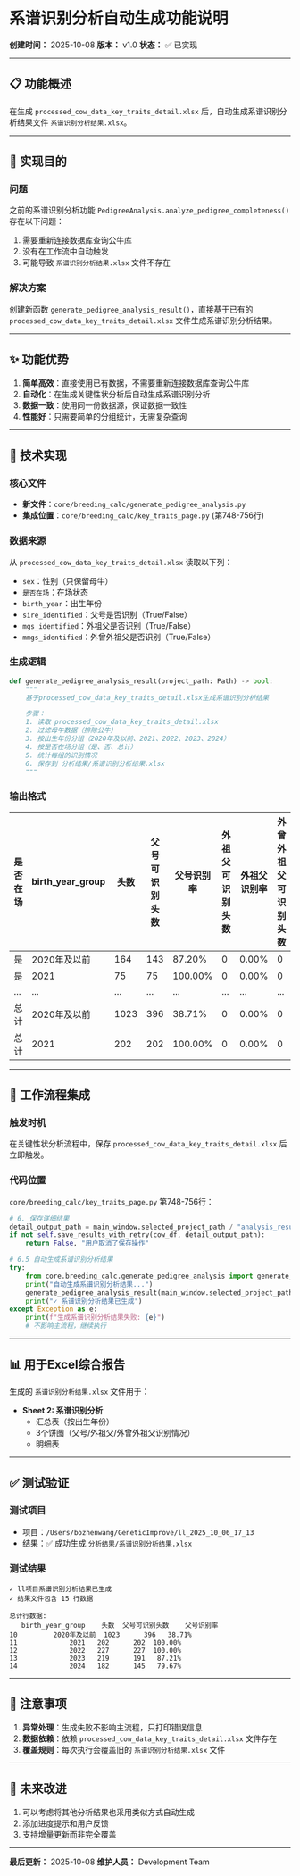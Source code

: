 # 系谱识别分析自动生成功能说明

**创建时间：** 2025-10-08
**版本：** v1.0
**状态：** ✅ 已实现

---

## 📋 功能概述

在生成 `processed_cow_data_key_traits_detail.xlsx` 后，自动生成系谱识别分析结果文件 `系谱识别分析结果.xlsx`。

---

## 🎯 实现目的

### 问题
之前的系谱识别分析功能 `PedigreeAnalysis.analyze_pedigree_completeness()` 存在以下问题：
1. 需要重新连接数据库查询公牛库
2. 没有在工作流中自动触发
3. 可能导致 `系谱识别分析结果.xlsx` 文件不存在

### 解决方案
创建新函数 `generate_pedigree_analysis_result()`，直接基于已有的 `processed_cow_data_key_traits_detail.xlsx` 文件生成系谱识别分析结果。

---

## ✨ 功能优势

1. **简单高效**：直接使用已有数据，不需要重新连接数据库查询公牛库
2. **自动化**：在生成关键性状分析后自动生成系谱识别分析
3. **数据一致**：使用同一份数据源，保证数据一致性
4. **性能好**：只需要简单的分组统计，无需复杂查询

---

## 🔧 技术实现

### 核心文件
- **新文件**：`core/breeding_calc/generate_pedigree_analysis.py`
- **集成位置**：`core/breeding_calc/key_traits_page.py` (第748-756行)

### 数据来源
从 `processed_cow_data_key_traits_detail.xlsx` 读取以下列：
- `sex`：性别（只保留母牛）
- `是否在场`：在场状态
- `birth_year`：出生年份
- `sire_identified`：父号是否识别（True/False）
- `mgs_identified`：外祖父是否识别（True/False）
- `mmgs_identified`：外曾外祖父是否识别（True/False）

### 生成逻辑

```python
def generate_pedigree_analysis_result(project_path: Path) -> bool:
    """
    基于processed_cow_data_key_traits_detail.xlsx生成系谱识别分析结果

    步骤：
    1. 读取 processed_cow_data_key_traits_detail.xlsx
    2. 过滤母牛数据（排除公牛）
    3. 按出生年份分组（2020年及以前、2021、2022、2023、2024）
    4. 按是否在场分组（是、否、总计）
    5. 统计每组的识别情况
    6. 保存到 分析结果/系谱识别分析结果.xlsx
    """
```

### 输出格式

| 是否在场 | birth_year_group | 头数 | 父号可识别头数 | 父号识别率 | 外祖父可识别头数 | 外祖父识别率 | 外曾外祖父可识别头数 | 外曾外祖父识别率 |
|---------|-----------------|-----|--------------|-----------|----------------|------------|-------------------|----------------|
| 是      | 2020年及以前     | 164 | 143          | 87.20%    | 0              | 0.00%      | 0                 | 0.00%          |
| 是      | 2021            | 75  | 75           | 100.00%   | 0              | 0.00%      | 0                 | 0.00%          |
| ...     | ...             | ... | ...          | ...       | ...            | ...        | ...               | ...            |
| 总计    | 2020年及以前     | 1023| 396          | 38.71%    | 0              | 0.00%      | 0                 | 0.00%          |
| 总计    | 2021            | 202 | 202          | 100.00%   | 0              | 0.00%      | 0                 | 0.00%          |

---

## 🔄 工作流程集成

### 触发时机
在关键性状分析流程中，保存 `processed_cow_data_key_traits_detail.xlsx` 后立即触发。

### 代码位置
`core/breeding_calc/key_traits_page.py` 第748-756行：

```python
# 6. 保存详细结果
detail_output_path = main_window.selected_project_path / "analysis_results" / "processed_cow_data_key_traits_detail.xlsx"
if not self.save_results_with_retry(cow_df, detail_output_path):
    return False, "用户取消了保存操作"

# 6.5 自动生成系谱识别分析结果
try:
    from core.breeding_calc.generate_pedigree_analysis import generate_pedigree_analysis_result
    print("自动生成系谱识别分析结果...")
    generate_pedigree_analysis_result(main_window.selected_project_path)
    print("✓ 系谱识别分析结果已生成")
except Exception as e:
    print(f"生成系谱识别分析结果失败: {e}")
    # 不影响主流程，继续执行
```

---

## 📊 用于Excel综合报告

生成的 `系谱识别分析结果.xlsx` 文件用于：
- **Sheet 2: 系谱识别分析**
  - 汇总表（按出生年份）
  - 3个饼图（父号/外祖父/外曾外祖父识别情况）
  - 明细表

---

## ✅ 测试验证

### 测试项目
- 项目：`/Users/bozhenwang/GeneticImprove/ll_2025_10_06_17_13`
- 结果：✅ 成功生成 `分析结果/系谱识别分析结果.xlsx`

### 测试结果
```
✓ ll项目系谱识别分析结果已生成
✓ 结果文件包含 15 行数据

总计行数据:
   birth_year_group    头数  父号可识别头数    父号识别率
10         2020年及以前  1023      396   38.71%
11             2021   202      202  100.00%
12             2022   227      227  100.00%
13             2023   219      191   87.21%
14             2024   182      145   79.67%
```

---

## 📝 注意事项

1. **异常处理**：生成失败不影响主流程，只打印错误信息
2. **数据依赖**：依赖 `processed_cow_data_key_traits_detail.xlsx` 文件存在
3. **覆盖规则**：每次执行会覆盖旧的 `系谱识别分析结果.xlsx` 文件

---

## 🔮 未来改进

1. 可以考虑将其他分析结果也采用类似方式自动生成
2. 添加进度提示和用户反馈
3. 支持增量更新而非完全覆盖

---

**最后更新：** 2025-10-08
**维护人员：** Development Team
